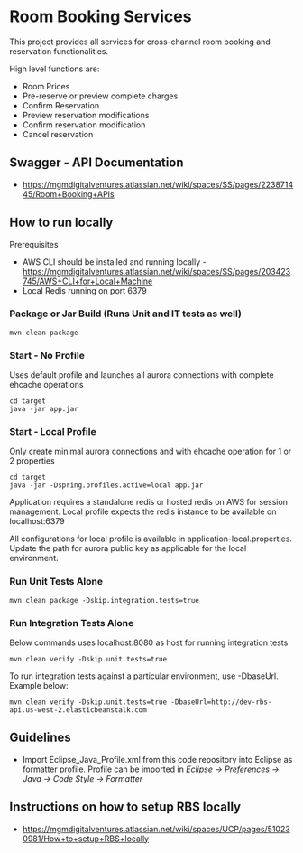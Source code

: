 # Room Booking Services
This project provides all services for cross-channel room booking and reservation functionalities.

High level functions are:
- Room Prices
- Pre-reserve or preview complete charges
- Confirm Reservation
- Preview reservation modifications
- Confirm reservation modification
- Cancel reservation

## Swagger - API Documentation
- https://mgmdigitalventures.atlassian.net/wiki/spaces/SS/pages/223871445/Room+Booking+APIs

## How to run locally
Prerequisites 
- AWS CLI should be installed and running locally - https://mgmdigitalventures.atlassian.net/wiki/spaces/SS/pages/203423745/AWS+CLI+for+Local+Machine
- Local Redis running on port 6379

### Package or Jar Build (Runs Unit and IT tests as well)
```
mvn clean package
```

### Start - No Profile
Uses default profile and launches all aurora connections with complete ehcache operations
```
cd target
java -jar app.jar
```

### Start - Local Profile
Only create minimal aurora connections and with ehcache operation for 1 or 2 properties
```
cd target
java -jar -Dspring.profiles.active=local app.jar
```

Application requires a standalone redis or hosted redis on AWS for session management.
Local profile expects the redis instance to be available on localhost:6379

All configurations for local profile is available in application-local.properties. 
Update the path for aurora public key as applicable for the local environment. 

### Run Unit Tests Alone
```
mvn clean package -Dskip.integration.tests=true
```

### Run Integration Tests Alone
Below commands uses localhost:8080 as host for running integration tests
```
mvn clean verify -Dskip.unit.tests=true
```

To run integration tests against a particular environment, use -DbaseUrl. Example below:
```
mvn clean verify -Dskip.unit.tests=true -DbaseUrl=http://dev-rbs-api.us-west-2.elasticbeanstalk.com
```

## Guidelines

* Import Eclipse_Java_Profile.xml from this code repository into Eclipse as formatter profile. Profile can be imported in *Eclipse -> Preferences -> Java -> Code Style -> Formatter*

## Instructions on how to setup RBS locally
- https://mgmdigitalventures.atlassian.net/wiki/spaces/UCP/pages/510230981/How+to+setup+RBS+locally
